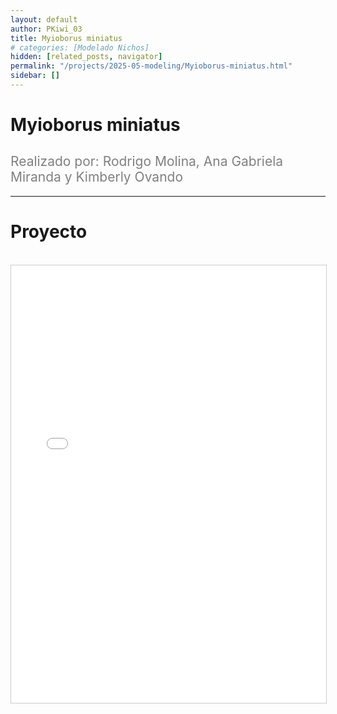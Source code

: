 ```yaml
---
layout: default
author: PKiwi_03
title: Myioborus miniatus
# categories: [Modelado Nichos]
hidden: [related_posts, navigator]
permalink: "/projects/2025-05-modeling/Myioborus-miniatus.html"
sidebar: []
---
```


# Myioborus miniatus

<h2 style="color: gray; font-weight: normal;">
Realizado por: Rodrigo Molina, Ana Gabriela Miranda y Kimberly Ovando
</h2>

---

# Proyecto
<br>

<iframe 
    src="/assets/pdf/2024-10-r/2025-06-modeling/ana_miranda.pdf" 
    width="100%" 
    height="700" 
    style="border: 1px solid #ccc;"
></iframe>